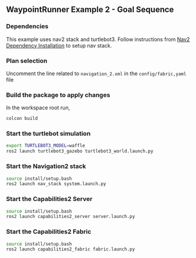 ## WaypointRunner Example 2 - Goal Sequence

### Dependencies

This example uses nav2 stack and turtlebot3. Follow instructions from [Nav2 Dependency Installation](../../docs/nav2_setup.md) to setup nav stack.

### Plan selection

Uncomment the  line related to `navigation_2.xml` in the `config/fabric,yaml` file

### Build the package to apply changes

In the workspace root run,

```bash
colcon build
```

### Start the turtlebot simulation

```bash
export TURTLEBOT3_MODEL=waffle
ros2 launch turtlebot3_gazebo turtlebot3_world.launch.py
```

### Start the Navigation2 stack

```bash
source install/setup.bash
ros2 launch nav_stack system.launch.py
```

### Start the Capabilities2 Server

```bash
source install/setup.bash
ros2 launch capabilities2_server server.launch.py
```

### Start the Capabilities2 Fabric

```bash
source install/setup.bash
ros2 launch capabilities2_fabric fabric.launch.py
```